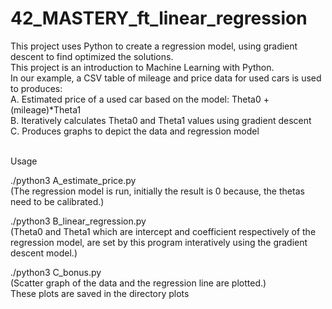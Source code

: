 # 42_MASTERY_ft_linear_regression
This project uses Python to create a regression model, using gradient descent to find optimized the solutions. <br>
This project is an introduction to Machine Learning with Python. <br>
In our example, a CSV table of mileage and price data for used cars is used to produces:<br>
A. Estimated price of a used car based on the model: Theta0 + (mileage)*Theta1<br>
B. Iteratively calculates Theta0 and Theta1 values using gradient descent<br>
C. Produces graphs to depict the data and regression model<br><br>

Usage 

./python3 A_estimate_price.py <br>
(The regression model is run, initially the result is 0 because, the thetas need to be calibrated.)
<br>

./python3 B_linear_regression.py <br>
(Theta0 and Theta1 which are intercept and coefficient respectively of the regression model, are set by this program interatively using the gradient descent model.)<br>

./python3 C_bonus.py <br>
(Scatter graph of the data and the regression line are plotted.)<br>
These plots are saved in the directory plots\
<br><br>


